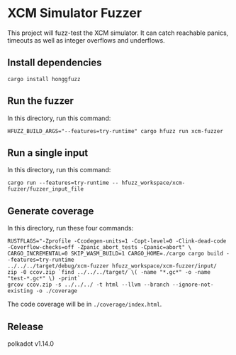 # XCM Simulator Fuzzer

This project will fuzz-test the XCM simulator. It can catch reachable panics, timeouts as well as integer overflows and
underflows.

## Install dependencies

```
cargo install honggfuzz
```

## Run the fuzzer

In this directory, run this command:

```
HFUZZ_BUILD_ARGS="--features=try-runtime" cargo hfuzz run xcm-fuzzer
```

## Run a single input

In this directory, run this command:

```
cargo run --features=try-runtime -- hfuzz_workspace/xcm-fuzzer/fuzzer_input_file
```

## Generate coverage

In this directory, run these four commands:

```
RUSTFLAGS="-Zprofile -Ccodegen-units=1 -Copt-level=0 -Clink-dead-code -Coverflow-checks=off -Zpanic_abort_tests -Cpanic=abort" \
CARGO_INCREMENTAL=0 SKIP_WASM_BUILD=1 CARGO_HOME=./cargo cargo build --features=try-runtime
../../../target/debug/xcm-fuzzer hfuzz_workspace/xcm-fuzzer/input/
zip -0 ccov.zip `find ../../../target/ \( -name "*.gc*" -o -name "test-*.gc*" \) -print`
grcov ccov.zip -s ../../../ -t html --llvm --branch --ignore-not-existing -o ./coverage
```

The code coverage will be in `./coverage/index.html`.


## Release

polkadot v1.14.0
